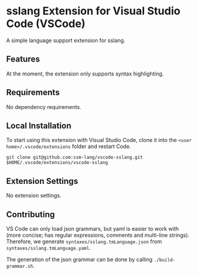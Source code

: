 # sslang Extension for Visual Studio Code (VSCode)

A simple language support extension for sslang.

## Features

At the moment, the extension only supports syntax highlighting.

## Requirements

No dependency requirements.

## Local Installation

To start using this extension with Visual Studio Code, clone it into the `<user home>/.vscode/extensions` folder and restart Code.

```shell
git clone git@github.com:ssm-lang/vscode-sslang.git $HOME/.vscode/extensions/vscode-sslang
```

## Extension Settings

No extension settings.

## Contributing

VS Code can only load json grammars, but yaml is easier to work with (more concise; has regular expressions, comments and multi-line strings). Therefore, we generate `syntaxes/sslang.tmLanguage.json` from `syntaxes/sslang.tmLanguage.yaml`.

The generation of the json grammar can be done by calling `./build-grammar.sh`.